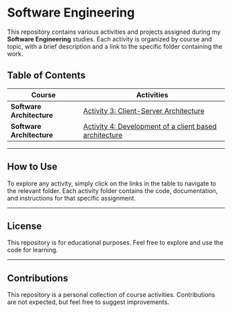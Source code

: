 # Software Engineering

This repository contains various activities and projects assigned during my **Software Engineering** studies. Each activity is organized by course and topic, with a brief description and a link to the specific folder containing the work.

## Table of Contents

| Course                     | Activities                                                                                              |
|-----------------------------|---------------------------------------------------------------------------------------------------------|
| **Software Architecture**   | [Activity 3: Client-Server Architecture](./software-architecture/activity_3_client_server_arquitecture) |
| **Software Architecture**   | [Activity 4: Development of a client based architecture](./software-architecture/activity_4_development_of_a_client_based_architecture)                 |

---

## How to Use

To explore any activity, simply click on the links in the table to navigate to the relevant folder. Each activity folder contains the code, documentation, and instructions for that specific assignment.

---

## License

This repository is for educational purposes. Feel free to explore and use the code for learning.

---

## Contributions

This repository is a personal collection of course activities. Contributions are not expected, but feel free to suggest improvements.